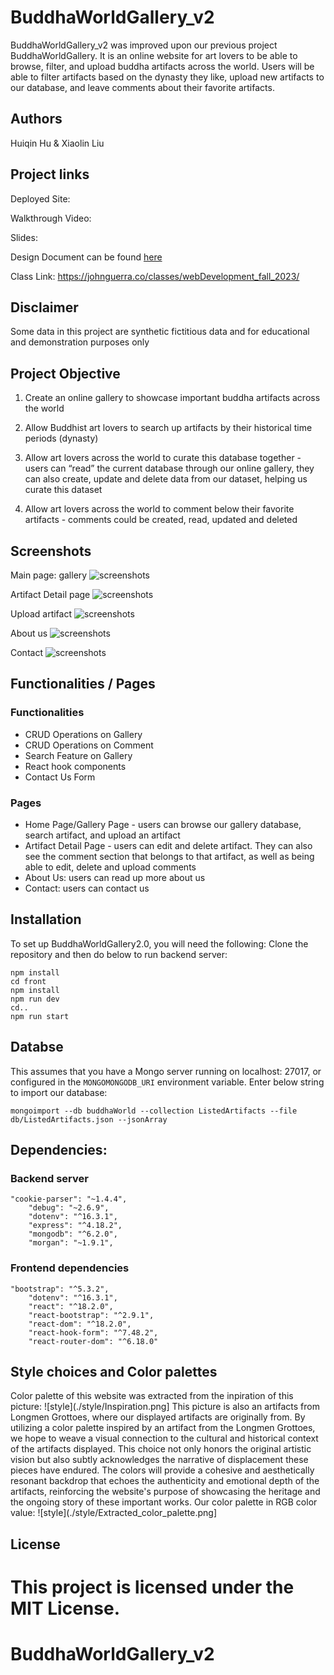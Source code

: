 # BuddhaWorldGallery_v2

BuddhaWorldGallery_v2 was improved upon our previous project BuddhaWorldGallery. It is an online website for art lovers to be able to browse, filter, and upload buddha artifacts across the world. Users will be able to filter artifacts based on the dynasty they like, upload new artifacts to our database, and leave comments about their favorite artifacts.

## Authors

Huiqin Hu & Xiaolin Liu

## Project links

Deployed Site: 

Walkthrough Video:

Slides: 

Design Document can be found [here](./design-document.md)

Class Link: https://johnguerra.co/classes/webDevelopment_fall_2023/

## Disclaimer

Some data in this project are synthetic fictitious data and for educational and demonstration purposes only

## Project Objective

1. Create an online gallery to showcase important buddha artifacts across the world

2. Allow Buddhist art lovers to search up artifacts by their historical time periods (dynasty)

3. Allow art lovers across the world to curate this database together - users can “read” the current database through our online gallery, they can also create, update and delete data from our dataset, helping us curate this dataset

4. Allow art lovers across the world to comment below their favorite artifacts - comments could be created, read, updated and deleted

## Screenshots

Main page: gallery
![screenshots](./screenshots/home.png)

Artifact Detail page
![screenshots](./screenshots/detail.png)

Upload artifact
![screenshots](./screenshots/upload.png)

About us
![screenshots](./screenshots/aboutus.png)

Contact
![screenshots](./screenshots/contact.png)

## Functionalities / Pages

### Functionalities

- CRUD Operations on Gallery
- CRUD Operations on Comment
- Search Feature on Gallery
- React hook components
- Contact Us Form

### Pages

- Home Page/Gallery Page - users can browse our gallery database, search artifact, and upload an artifact
- Artifact Detail Page - users can edit and delete artifact. They can also see the comment section that belongs to that artifact, as well as being able to edit, delete and upload comments
- About Us: users can read up more about us
- Contact: users can contact us

## Installation

To set up BuddhaWorldGallery2.0, you will need the following:
Clone the repository and then do below to run backend server:

```
npm install
cd front
npm install
npm run dev
cd..
npm run start
```

## Databse

This assumes that you have a Mongo server running on localhost: 27017, or configured in the `MONGOMONGODB_URI` environment variable.
Enter below string to import our database:

```
mongoimport --db buddhaWorld --collection ListedArtifacts --file db/ListedArtifacts.json --jsonArray
```

## Dependencies:

### Backend server

```
"cookie-parser": "~1.4.4",
    "debug": "~2.6.9",
    "dotenv": "^16.3.1",
    "express": "^4.18.2",
    "mongodb": "^6.2.0",
    "morgan": "~1.9.1",
```

### Frontend dependencies

```
"bootstrap": "^5.3.2",
    "dotenv": "^16.3.1",
    "react": "^18.2.0",
    "react-bootstrap": "^2.9.1",
    "react-dom": "^18.2.0",
    "react-hook-form": "^7.48.2",
    "react-router-dom": "^6.18.0"
```

## Style choices and Color palettes
Color palette of this website was extracted from the inpiration of this picture:
![style](./style/Inspiration.png]
This picture is also an artifacts from Longmen Grottoes, where our displayed artifacts are originally from. By utilizing a color palette inspired by an artifact from the Longmen Grottoes, we hope to weave a visual connection to the cultural and historical context of the artifacts displayed. This choice not only honors the original artistic vision but also subtly acknowledges the narrative of displacement these pieces have endured. The colors will provide a cohesive and aesthetically resonant backdrop that echoes the authenticity and emotional depth of the artifacts, reinforcing the website's purpose of showcasing the heritage and the ongoing story of these important works.
Our color palette in RGB color value:
![style](./style/Extracted_color_palette.png]


## License

This project is licensed under the MIT License.
=======
# BuddhaWorldGallery_v2

